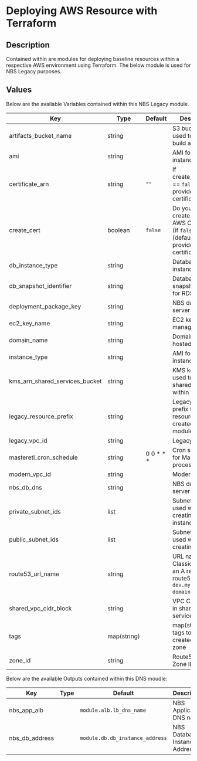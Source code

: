 # Deploying AWS Resource with Terraform

## Description

Contained within are modules for deploying baseline resources within a respective AWS environment using Terraform. The below module is used for NBS Legacy purposes.

## Values

Below are the available Variables contained within this NBS Legacy module.

| Key | Type | Default | Description |
| -------------- | -------------- | -------------- | -------------- |
| artifacts_bucket_name | string |  | S3 bucket name used to store build artifacts |
| ami | string |  | AMI for EC2 instance |
| certificate_arn | string | `""` | If create_creat_cert == `false`, provide a certificate_arn |
| create_cert | boolean | `false` | Do you want to create a public AWS Certificate (if `false` (default), must provide certificate ARN) |
| db_instance_type | string |  | Database instance type |
| db_snapshot_identifier | string |  | Database snapshot to use for RDS instance |
| deployment_package_key | string |  | NBS database server dns |
| ec2_key_name | string |  | EC2 key pair to manage instance |
| domain_name | string |  | Domain name for hosted zone |
| instance_type | string |  | AMI for EC2 instance |
| kms_arn_shared_services_bucket | string |  | KMS key arn used to encrypt shared services within S3 bucket |
| legacy_resource_prefix | string |  | Legacy resource prefix for resources created by this module |
| legacy_vpc_id | string |  | Legacy VPC ID |
| masteretl_cron_schedule | string | 0 0 * * * | Cron schedule for Master ETL process |
| modern_vpc_id | string |  | Modern VPC ID |
| nbs_db_dns | string |  | NBS database server dns |
| private_subnet_ids | list |  | Subnet ID to be used when creating EC2 instance |
| public_subnet_ids | list |  | Subnet ID to be used when creating ALB |
| route53_url_name | string |  | URL name for Classic App as an A record in route53 (ex. `app-dev.my-domain.com`) |
| shared_vpc_cidr_block | string |  | VPC CIDR block in shared services account |
| tags | map(string) |  | map(string) of tags to add to created hosted zone |
| zone_id | string |  | Route53 Hosted Zone ID |

Below are the available Outputs contained within this DNS moudle:

| Key | Type | Default | Description |
| -------------- | -------------- | -------------- | -------------- |
| nbs_app_alb |  | `module.alb.lb_dns_name` | NBS Application DNS name |
| nbs_db_address |  | `module.db.db_instance_address` | NBS Database Instance Address |
